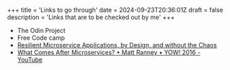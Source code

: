 +++
title = 'Links to go through'
date = 2024-09-23T20:36:01Z
draft = false
description = 'Links that are to be checked out by me'
+++

- The Odin Project
- Free Code camp
- [Resilient Microservice Applications, by Design, and without the Chaos](https://christophermeiklejohn.com/publications/cmeiklej_phd_s3d_2024.pdf)
- [What Comes After Microservices? • Matt Ranney • YOW! 2016 - YouTube](https://www.youtube.com/watch?v=zf5HH1BPN4o)
